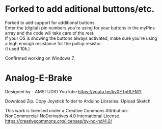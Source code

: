  # Forked to add aditional buttons/etc.  
Forked to add support for additional buttons.  
Enter the (digital) pin numbers you're using for your buttons in the myPins array and the code will take care of the rest.  
If your OS is showing the buttons always activated, make sure you're using a high enough resistance for the pullup resistor.  
(I used 10k.)  

Confirmed working on Windows 7.

# Analog-E-Brake
Designed by - AMSTUDIO
YouTube  https://youtu.be/kv0FTpRLFMY

Download Zip.
Copy Joystick folder to Arduino Libraries.
Upload Sketch.

This work is licensed under a Creative Commons Attribution-NonCommercial-NoDerivatives 4.0 International License.
https://creativecommons.org/licenses/by-nc-nd/4.0/
